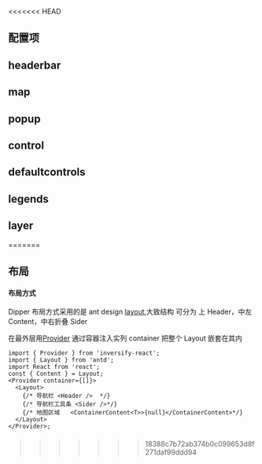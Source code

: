 <<<<<<< HEAD

## 配置项

## headerbar

## map

## popup

## control

## defaultcontrols

## legends

## layer

=======

## 布局

#### 布局方式

Dipper 布局方式采用的是 ant design [layout](https://ant.design/components/layout-cn/),大致结构 可分为 上 Header，中左 Content，中右折叠 Sider

<code src="./layout.tsx"></code>

在最外层用[Provider](https://github.com/Kukkimonsuta/inversify-react) 通过容器注入实列 container 把整个 Layout 嵌套在其内

```tsx
import { Provider } from 'inversify-react';
import { Layout } from 'antd';
import React from 'react';
const { Content } = Layout;
<Provider container={[]}>
  <Layout>
    {/* 导航栏 <Header />  */}
    {/* 导航栏工具条 <Sider />*/}
    {/* 地图区域   <ContainerContent<T>>{null}</ContainerContent>*/}
  </Layout>
</Provider>;
```

####

> > > > > > > 18388c7b72ab374b0c099653d8f271daf99ddd94
